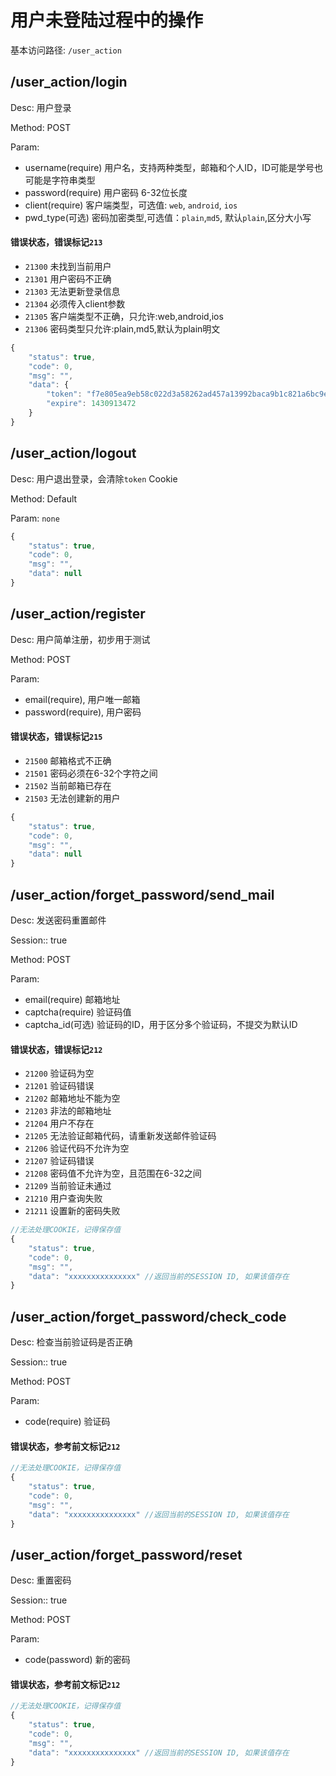 # 用户未登陆过程中的操作
基本访问路径: `/user_action`

## /user_action/login
Desc: 用户登录

Method: POST

Param:
* username(require) 用户名，支持两种类型，邮箱和个人ID，ID可能是学号也可能是字符串类型
* password(require) 用户密码 6-32位长度
* client(require) 客户端类型，可选值: `web`, `android`, `ios`
* pwd_type(可选) 密码加密类型,可选值：`plain`,`md5`, 默认`plain`,区分大小写

#### 错误状态，错误标记`213`
* `21300` 未找到当前用户
* `21301` 用户密码不正确
* `21303` 无法更新登录信息
* `21304` 必须传入client参数
* `21305` 客户端类型不正确，只允许:web,android,ios
* `21306` 密码类型只允许:plain,md5,默认为plain明文



```js
{
    "status": true,
    "code": 0,
    "msg": "",
    "data": {
        "token": "f7e805ea9eb58c022d3a58262ad457a13992baca9b1c821a6bc9e0d6fe4b6325",
        "expire": 1430913472
    }
}
```

## /user_action/logout
Desc: 用户退出登录，会清除`token` Cookie

Method: Default

Param: `none`

```js
{
    "status": true,
    "code": 0,
    "msg": "",
    "data": null
}
```

## /user_action/register
Desc: 用户简单注册，初步用于测试

Method: POST

Param:
* email(require), 用户唯一邮箱
* password(require), 用户密码

#### 错误状态，错误标记`215`
* `21500` 邮箱格式不正确
* `21501` 密码必须在6-32个字符之间
* `21502` 当前邮箱已存在
* `21503` 无法创建新的用户



```js
{
    "status": true,
    "code": 0,
    "msg": "",
    "data": null
}
```

## /user_action/forget_password/send_mail
Desc: 发送密码重置邮件

Session:: true

Method: POST

Param:
* email(require) 邮箱地址
* captcha(require) 验证码值
* captcha_id(可选) 验证码的ID，用于区分多个验证码，不提交为默认ID

#### 错误状态，错误标记`212`
* `21200` 验证码为空
* `21201` 验证码错误
* `21202` 邮箱地址不能为空
* `21203` 非法的邮箱地址
* `21204` 用户不存在
* `21205` 无法验证邮箱代码，请重新发送邮件验证码
* `21206` 验证代码不允许为空
* `21207` 验证码错误
* `21208` 密码值不允许为空，且范围在6-32之间
* `21209` 当前验证未通过
* `21210` 用户查询失败
* `21211` 设置新的密码失败



```js
//无法处理COOKIE，记得保存值
{
	"status": true,
	"code": 0,
	"msg": "",
	"data": "xxxxxxxxxxxxxxx" //返回当前的SESSION ID, 如果该值存在
}
```

## /user_action/forget_password/check_code
Desc: 检查当前验证码是否正确

Session:: true

Method: POST

Param:
* code(require) 验证码

#### 错误状态，参考前文标记`212`

```js
//无法处理COOKIE，记得保存值
{
	"status": true,
	"code": 0,
	"msg": "",
	"data": "xxxxxxxxxxxxxxx" //返回当前的SESSION ID, 如果该值存在
}
```

## /user_action/forget_password/reset
Desc:  重置密码

Session:: true

Method: POST

Param:
* code(password) 新的密码

#### 错误状态，参考前文标记`212`

```js
//无法处理COOKIE，记得保存值
{
	"status": true,
	"code": 0,
	"msg": "",
	"data": "xxxxxxxxxxxxxxx" //返回当前的SESSION ID, 如果该值存在
}
```
